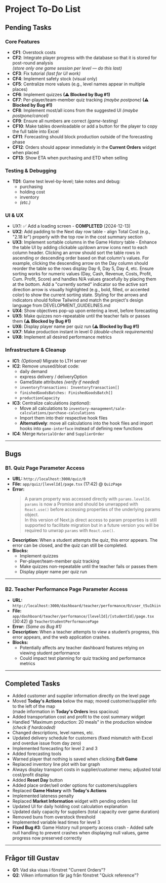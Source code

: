 # Project To-Do List

## Pending Tasks

### Core Features

- **CF1**: Overstock costs
- **CF2**: Integrate player progress with the database so that it is stored for post-round analysis  
  _(store only one game session per level — do this last)_
- **CF3**: Fix tutorial _(last for UI work)_
- **CF4**: Implement safety stock (visual only)
- **CF5**: Centralize more values (e.g., level names appear in multiple places)
- **CF6**: Implement quizzes **(⚠ Blocked by Bug #1)**
- **CF7**: Per-player/team-member quiz tracking _(maybe postpone)_ **(⚠ Blocked by Bug #1)**
- **CF8**: Implement most/all icons from the suggested UI _(maybe postpone/cancel)_
- **CF9**: Ensure all numbers are correct _(game-testing)_
- **CF10**: Make tables downloadable or add a button for the player to copy the full table into Excel
- **CF11**: Forecasting should block production outside of the forecasting phase
- **CF12**: Orders should appear immediately in the **Current Orders** widget when placed
- **CF13**: Show ETA when purchasing and ETD when selling

### Testing & Debugging

- **TD1**: Game test level-by-level; take notes and debug:
  - purchasing
  - holding cost
  - inventory
  - _(etc.)_

### UI & UX

- UX1: ✅ Add a loading screen - **COMPLETED** (2024-12-13)
- **UX2**: Add padding to the Next day row table - align Total Cost (e.g., "2.18 kr") properly with the top row in the cost summary section
- **UX3**: Implement sortable columns in the Game History table - Enhance the table UI by adding clickable up/down arrow icons next to each column header. Clicking an arrow should sort the table rows in ascending or descending order based on that column's values. For example, clicking the descending arrow on the Day column should reorder the table so the rows display Day 6, Day 5, Day 4, etc. Ensure sorting works for numeric values (Day, Cash, Revenue, Costs, Profit, Cum. Profit, Score) and handles N/A values gracefully by placing them at the bottom. Add a "currently sorted" indicator so the active sort direction arrow is visually highlighted (e.g., bold, filled, or accented color) to show the current sorting state. Styling for the arrows and indicators should follow Tailwind and match the project's design language from DEVELOPMENT_GUIDELINES.md
- **UX4**: Show objectives pop-up upon entering a level, before forecasting
- **UX5**: Make quizzes non-repeatable until the teacher fails or passes them **(⚠ Blocked by Bug #1)**
- **UX6**: Display player name per quiz run **(⚠ Blocked by Bug #1)**
- **UX7**: Make production instant in level 0 _(double-check requirements)_
- **UX8**: Implement all desired performance metrics

### Infrastructure & Cleanup

- **IC1**: _(Optional)_ Migrate to LTH server
- **IC2**: Remove unused/bloat code:
  - daily demand
  - express delivery / deliveryOption
  - GameState attributes _(verify if needed)_
  - `inventoryTransactions: InventoryTransaction[]`
  - `finishedGoodsBatches: FinishedGoodsBatch[]`
  - `productionCapacity`
- **IC3**: Centralize calculations _(optional)_:
  - Move all calculations to `inventory-management/sale-calculations/purchase-calculations`
  - Import them into their respective hook files
  - **Alternatively**: move all calculations into the hook files and import hooks into `game-interface` instead of defining new functions
- **IC4**: Merge `MaterialOrder` and `SupplierOrder`

---

## Bugs

### B1. Quiz Page Parameter Access

- **URL:** `http://localhost:3000/quiz/0`
- **File:** `app/quiz/[levelId]/page.tsx` (17:42) @ `QuizPage`
- **Error:**
  > A param property was accessed directly with `params.levelId`. `params` is now a Promise and should be unwrapped with `React.use()` before accessing properties of the underlying params object.  
  > In this version of Next.js direct access to param properties is still supported to facilitate migration but in a future version you will be required to unwrap `params` with `React.use()`.
- **Description:** When a student attempts the quiz, this error appears. The error can be closed, and the quiz can still be completed.
- **Blocks:**
  - Implement quizzes
  - Per-player/team-member quiz tracking
  - Make quizzes non-repeatable until the teacher fails or passes them
  - Display player name per quiz run

---

### B2. Teacher Performance Page Parameter Access

- **URL:** `http://localhost:3000/dashboard/teacher/performance/0/user_t5u1hiin`
- **File:** `app/dashboard/teacher/performance/[levelId]/[studentId]/page.tsx` (30:42) @ `TeacherStudentPerformancePage`
- **Error:** _(Same as Bug #1)_
- **Description:** When a teacher attempts to view a student’s progress, this error appears, and the web application crashes.
- **Blocks:**
  - Potentially affects any teacher dashboard features relying on viewing student performance
  - Could impact test planning for quiz tracking and performance metrics

---

## Completed Tasks

- Added customer and supplier information directly on the level page
- Moved **Today's Actions** below the map; moved customer/supplier info to the left of the map  
  (made information in **Today's Orders** less spacious)
- Added transportation cost and profit to the cost summary widget
- Handled "Maximum production: 20 meals" in the production window _(check if hardcoded)_
- Changed descriptions, level names, etc.
- Updated delivery schedule for customers (fixed mismatch with Excel and overdue issue from day zero)
- Implemented forecasting for level 2 and 3
- Added forecasting tools
- Warned player that nothing is saved when clicking **Exit Game**
- Replaced inventory line plot with bar graph
- Always display transport costs in supplier/customer menu; adjusted total cost/profit display
- Added **Reset Day** button
- Added place order/sell order options for customers/suppliers
- Replaced **Game History** with **Today's Actions**
- Implemented lateness penalty
- Replaced **Market Information** widget with pending orders list
- Updated UI for daily holding cost calculation explanation
- Updated daily capacity for suppliers (total capacity over game duration)
- Removed buns from overstock threshold
- Implemented variable lead times for level 3
- **Fixed Bug #3**: Game History null property access crash - Added safe null handling to prevent crashes when displaying null values, game progress now preserved correctly

---

## Frågor till Gustav

- **Q1**: Vad ska visas i fönstret "Current Orders"?
- **Q2**: Vilken information får jag från fönstret "Quick reference"?
